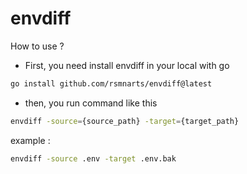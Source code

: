 # envdiff

How to use ?

- First, you need install envdiff in your local with go
```bash
go install github.com/rsmnarts/envdiff@latest
```

- then, you run command like this
```bash
envdiff -source={source_path} -target={target_path}
```
example :
```bash
envdiff -source .env -target .env.bak
````
